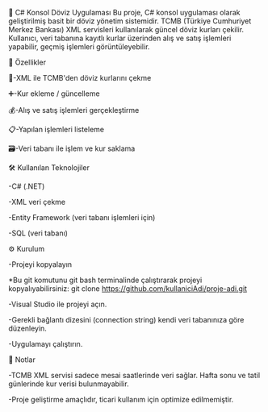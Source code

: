 💱 C# Konsol Döviz Uygulaması
Bu proje, C# konsol uygulaması olarak geliştirilmiş basit bir döviz yönetim sistemidir. TCMB (Türkiye Cumhuriyet Merkez Bankası) XML servisleri kullanılarak güncel döviz kurları çekilir. Kullanıcı, veri tabanına kayıtlı kurlar üzerinden alış ve satış işlemleri yapabilir, geçmiş işlemleri görüntüleyebilir.

🚀 Özellikler

📡-XML ile TCMB'den döviz kurlarını çekme

➕-Kur ekleme / güncelleme

💰-Alış ve satış işlemleri gerçekleştirme

📋-Yapılan işlemleri listeleme

🗃️-Veri tabanı ile işlem ve kur saklama

🛠️ Kullanılan Teknolojiler

-C# (.NET)

-XML veri çekme

-Entity Framework (veri tabanı işlemleri için)

-SQL (veri tabanı)

⚙️ Kurulum

-Projeyi kopyalayın

*Bu git komutunu git bash terminalinde çalıştırarak projeyi kopyalıyabilirsiniz: git clone https://github.com/kullaniciAdi/proje-adi.git

-Visual Studio ile projeyi açın.

-Gerekli bağlantı dizesini (connection string) kendi veri tabanınıza göre düzenleyin.

-Uygulamayı çalıştırın.

📌 Notlar

-TCMB XML servisi sadece mesai saatlerinde veri sağlar. Hafta sonu ve tatil günlerinde kur verisi bulunmayabilir.

-Proje geliştirme amaçlıdır, ticari kullanım için optimize edilmemiştir.
